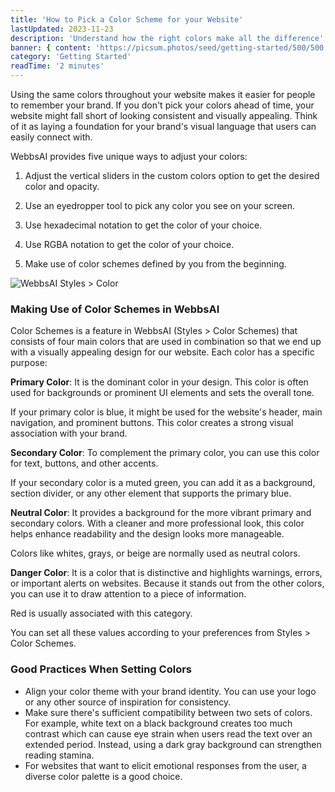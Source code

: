 ```yaml
---
title: 'How to Pick a Color Scheme for your Website'
lastUpdated: 2023-11-23
description: 'Understand how the right colors make all the difference'
banner: { content: 'https://picsum.photos/seed/getting-started/500/500' }
category: 'Getting Started'
readTime: '2 minutes'
---
```



Using the same colors throughout your website makes it easier for people to remember your brand. If you don't pick your colors ahead of time, your website might fall short of looking consistent and visually appealing. Think of it as laying a foundation for your brand's visual language that users can easily connect with.


WebbsAI provides five unique ways to adjust your colors:


1. Adjust the vertical sliders in the custom colors option to get the desired color and opacity.


2. Use an eyedropper tool to pick any color you see on your screen.


3. Use hexadecimal notation to get the color of your choice.


4. Use RGBA notation to get the color of your choice.


5. Make use of color schemes defined by you from the beginning.




![WebbsAI Styles > Color](/assets/lessons/elements-and-layout/color-scheme/color-options.png (WebbsAI Styles > Color))


### Making Use of Color Schemes in WebbsAI

Color Schemes is a feature in WebbsAI (Styles > Color Schemes) that consists of four main colors that are used in combination so that we end up with a visually appealing design for our website. Each color has a specific purpose:

**Primary Color**: It is the dominant color in your design. This color is often used for backgrounds or prominent UI elements and sets the overall tone.

If your primary color is blue, it might be used for the website's header, main navigation, and prominent buttons. This color creates a strong visual association with your brand.


**Secondary Color**: To complement the primary color, you can use this color for text, buttons, and other accents.

If your secondary color is a muted green, you can add it as a background, section divider, or any other element that supports the primary blue.


**Neutral Color**: It provides a background for the more vibrant primary and secondary colors. With a cleaner and more professional look, this color helps enhance readability and the design looks more manageable.

Colors like whites, grays, or beige are normally used as neutral colors.


**Danger Color**: It is a color that is distinctive and highlights warnings, errors, or important alerts on websites. Because it stands out from the other colors, you can use it to draw attention to a piece of information.

Red is usually associated with this category.




You can set all these values according to your preferences from Styles > Color Schemes.


### Good Practices When Setting Colors

- Align your color theme with your brand identity. You can use your logo or any other source of inspiration for consistency.
- Make sure there's sufficient compatibility between two sets of colors. For example, white text on a black background creates too much contrast which can cause eye strain when users read the text over an extended period. Instead, using a dark gray background can strengthen reading stamina.
- For websites that want to elicit emotional responses from the user, a diverse color palette is a good choice.


